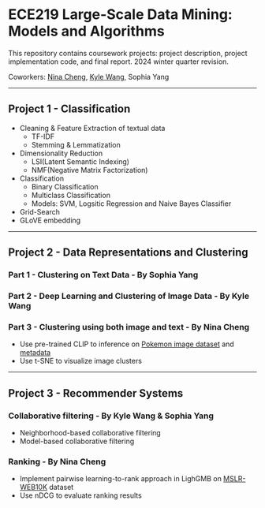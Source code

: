 # ECE219 Large-Scale Data Mining: Models and Algorithms

This repository contains coursework projects: project description, project implementation code, and final report.
2024 winter quarter revision.

Coworkers: [Nina Cheng](https://github.com/Ninacheng222), [Kyle Wang](https://github.com/knwng), Sophia Yang

---

## Project 1 - Classification
- Cleaning & Feature Extraction of textual data
    - TF-IDF
    - Stemming & Lemmatization
- Dimensionality Reduction
    - LSI(Latent Semantic Indexing)
    - NMF(Negative Matrix Factorization)
- Classification 
    - Binary Classification
    - Multiclass Classification
    - Models: SVM, Logsitic Regression and Naive Bayes Classifier
- Grid-Search
- GLoVE embedding

---

## Project 2 - Data Representations and Clustering
### Part 1 - Clustering on Text Data - By Sophia Yang
### Part 2 - Deep Learning and Clustering of Image Data - By Kyle Wang
### Part 3 - Clustering using both image and text - By Nina Cheng
- Use pre-trained CLIP to inference on [Pokemon image dataset](https://www.kaggle.com/datasets/hlrhegemony/pokemon-image-dataset?resource=download) and [metadata](https://github.com/lgreski/pokemonData/blob/master/Pokemon.csv)
- Use t-SNE to visualize image clusters

---

## Project 3 - Recommender Systems
### Collaborative filtering - By Kyle Wang & Sophia Yang
- Neighborhood-based collaborative filtering
- Model-based collaborative filtering

### Ranking - By Nina Cheng
- Implement pairwise learning-to-rank approach in LighGMB on [MSLR-WEB10K](https://www.microsoft.com/en-us/research/project/mslr/) dataset
- Use nDCG to evaluate ranking results
